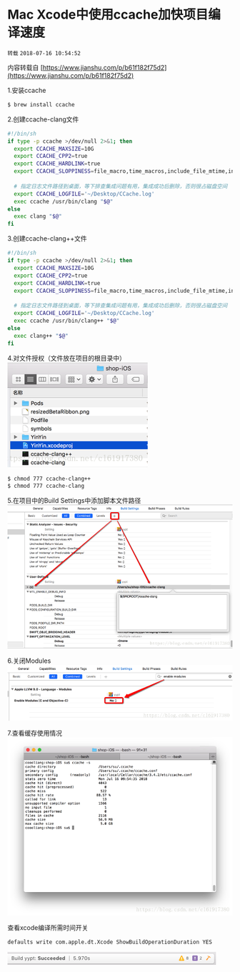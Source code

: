 # Mac Xcode中使用ccache加快项目编译速度

`转载` `2018-07-16 10:54:52`

内容转载自 [https://www.jianshu.com/p/b61f182f75d2](https://www.jianshu.com/p/b61f182f75d2)

1.安装ccache

```bash
$ brew install ccache
```


2.创建ccache-clang文件

```bash
#!/bin/sh
if type -p ccache >/dev/null 2>&1; then
  export CCACHE_MAXSIZE=10G
  export CCACHE_CPP2=true
  export CCACHE_HARDLINK=true
  export CCACHE_SLOPPINESS=file_macro,time_macros,include_file_mtime,include_file_ctime,file_stat_matches
  
  # 指定日志文件路径到桌面，等下排查集成问题有用，集成成功后删除，否则很占磁盘空间
  export CCACHE_LOGFILE='~/Desktop/CCache.log'
  exec ccache /usr/bin/clang "$@"
else
  exec clang "$@"
fi
```


3.创建ccache-clang++文件

```bash
#!/bin/sh
if type -p ccache >/dev/null 2>&1; then
  export CCACHE_MAXSIZE=10G
  export CCACHE_CPP2=true
  export CCACHE_HARDLINK=true
  export CCACHE_SLOPPINESS=file_macro,time_macros,include_file_mtime,include_file_ctime,file_stat_matches
  
  # 指定日志文件路径到桌面，等下排查集成问题有用，集成成功后删除，否则很占磁盘空间
  export CCACHE_LOGFILE='~/Desktop/CCache.log'
  exec ccache /usr/bin/clang++ "$@"
else
  exec clang++ "$@"
fi
```


4.对文件授权（文件放在项目的根目录中） 
![./figures/20180716111546205](./8.png)


```bash
$ chmod 777 ccache-clang++
$ chmod 777 ccache-clang
```


5.在项目中的Build Settings中添加脚本文件路径 
![./figures/20180716105000290](./9.png)


6.关闭Modules 
![./figures/20180716105131299](./10.png)


7.查看缓存使用情况 
![./figures/20180716105256531](./11.png)


查看xcode编译所需时间开关

```bash
defaults write com.apple.dt.Xcode ShowBuildOperationDuration YES
```



![./figures/20190103155716930.png](./12.png)


